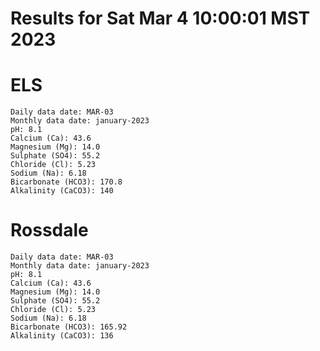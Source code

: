 # Results for Sat Mar  4 10:00:01 MST 2023
# ELS
```
Daily data date: MAR-03
Monthly data date: january-2023
pH: 8.1
Calcium (Ca): 43.6
Magnesium (Mg): 14.0
Sulphate (SO4): 55.2
Chloride (Cl): 5.23
Sodium (Na): 6.18
Bicarbonate (HCO3): 170.8
Alkalinity (CaCO3): 140
```
# Rossdale
```
Daily data date: MAR-03
Monthly data date: january-2023
pH: 8.1
Calcium (Ca): 43.6
Magnesium (Mg): 14.0
Sulphate (SO4): 55.2
Chloride (Cl): 5.23
Sodium (Na): 6.18
Bicarbonate (HCO3): 165.92
Alkalinity (CaCO3): 136
```
